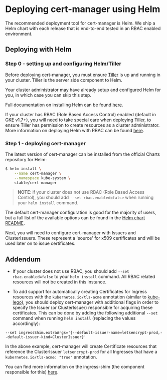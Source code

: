# Deploying cert-manager using Helm

The recommended deployment tool for cert-manager is Helm. We ship a Helm chart
with each release that is end-to-end tested in an RBAC enabled environment.

## Deploying with Helm

### Step 0 - setting up and configuring Helm/Tiller

Before deploying cert-manager, you must ensure [Tiller](https://github.com/kubernetes/helm)
is up and running in your cluster. Tiller is the server side component to Helm.

Your cluster administrator may have already setup and configured Helm for you, in which case you can skip this step.

Full documentation on installing Helm can be found [here](https://github.com/kubernetes/helm/blob/master/docs/install.md).

If your cluster has RBAC (Role Based Access Control) enabled (default in GKE v1.7+), you will need to take
special care when deploying Tiller, to ensure Tiller has permission to create
resources as a cluster administrator. More information on deploying Helm with
RBAC can be found [here](https://github.com/kubernetes/helm/blob/master/docs/rbac.md).

### Step 1 - deploying cert-manager

The latest version of cert-manager can be installed from the official Charts repository for Helm:

```bash
$ helm install \
    --name cert-manager \
    --namespace kube-system \
    stable/cert-manager
```

> **NOTE**: if your cluster does not use RBAC (Role Based Access Control), you should add `--set rbac.enabled=false` when running your `helm install` command.

The default cert-manager configuration is good for the majority of users, but a
full list of the available options can be found in the [Helm chart README](https://github.com/kubernetes/charts/blob/master/stable/cert-manager/README.md).

Next, you will need to configure cert-manager with Issuers and ClusterIssuers.
These represent a 'source' for x509 certificates and will be used later on to
issue certificates.

## Addendum

* If your cluster does not use RBAC, you should add `--set rbac.enabled=false` to
your `helm install` command. All RBAC related resources will not be created in
this instance.

* To add support for automatically creating Certificates for Ingress resources
with the `kubernetes.io/tls-acme` annotation (similar to [kube-lego](https://github.com/jetstack/kube-lego)),
you should deploy cert-manager with additional flags in order to specify the
Issuer (or ClusterIssuer) responsible for acquiring these certificates. This
can be done by adding the following additional `--set` command when running
`helm install` (replacing the values accordingly):

```
--set ingressShim.extraArgs='{--default-issuer-name=letsencrypt-prod,--default-issuer-kind=ClusterIssuer}'
```

In the above example, cert-manager will create Certificate resources that reference the ClusterIssuer `letsencrypt-prod` for all Ingresses that have a `kubernetes.io/tls-acme: "true"` annotation.

You can find more information on the ingress-shim (the component responsible
for this) [here](ingress-shim.md).

